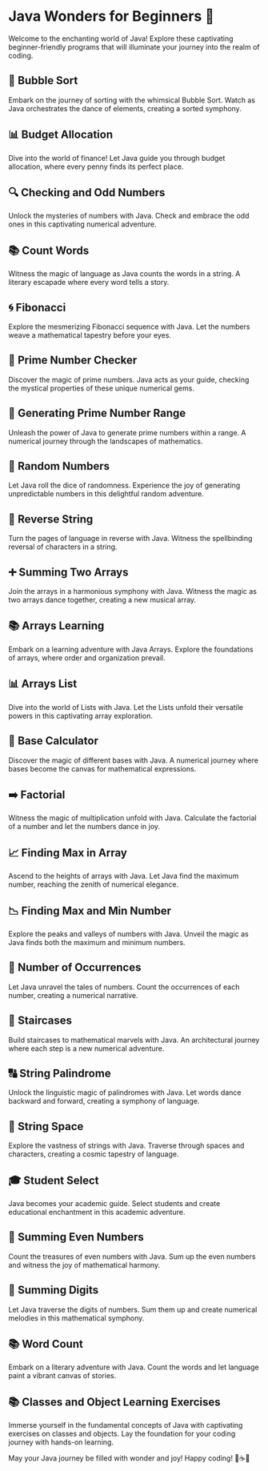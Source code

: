 # Java Wonders for Beginners 🌟

Welcome to the enchanting world of Java! Explore these captivating beginner-friendly programs that will illuminate your journey into the realm of coding.

## 🌈 Bubble Sort
Embark on the journey of sorting with the whimsical Bubble Sort. Watch as Java orchestrates the dance of elements, creating a sorted symphony.

## 📊 Budget Allocation
Dive into the world of finance! Let Java guide you through budget allocation, where every penny finds its perfect place.

## 🔍 Checking and Odd Numbers
Unlock the mysteries of numbers with Java. Check and embrace the odd ones in this captivating numerical adventure.

## 📚 Count Words
Witness the magic of language as Java counts the words in a string. A literary escapade where every word tells a story.

## 🌀 Fibonacci
Explore the mesmerizing Fibonacci sequence with Java. Let the numbers weave a mathematical tapestry before your eyes.

## 🔢 Prime Number Checker
Discover the magic of prime numbers. Java acts as your guide, checking the mystical properties of these unique numerical gems.

## 🌌 Generating Prime Number Range
Unleash the power of Java to generate prime numbers within a range. A numerical journey through the landscapes of mathematics.

## 🎲 Random Numbers
Let Java roll the dice of randomness. Experience the joy of generating unpredictable numbers in this delightful random adventure.

## 🔄 Reverse String
Turn the pages of language in reverse with Java. Witness the spellbinding reversal of characters in a string.

## ➕ Summing Two Arrays
Join the arrays in a harmonious symphony with Java. Witness the magic as two arrays dance together, creating a new musical array.

## 📚 Arrays Learning
Embark on a learning adventure with Java Arrays. Explore the foundations of arrays, where order and organization prevail.

## 📊 Arrays List
Dive into the world of Lists with Java. Let the Lists unfold their versatile powers in this captivating array exploration.

## 🔢 Base Calculator
Discover the magic of different bases with Java. A numerical journey where bases become the canvas for mathematical expressions.

## ➡️ Factorial
Witness the magic of multiplication unfold with Java. Calculate the factorial of a number and let the numbers dance in joy.

## 📈 Finding Max in Array
Ascend to the heights of arrays with Java. Let Java find the maximum number, reaching the zenith of numerical elegance.

## 📉 Finding Max and Min Number
Explore the peaks and valleys of numbers with Java. Unveil the magic as Java finds both the maximum and minimum numbers.

## 🔢 Number of Occurrences
Let Java unravel the tales of numbers. Count the occurrences of each number, creating a numerical narrative.

## 🏰 Staircases
Build staircases to mathematical marvels with Java. An architectural journey where each step is a new numerical adventure.

## 🔠 String Palindrome
Unlock the linguistic magic of palindromes with Java. Let words dance backward and forward, creating a symphony of language.

## 🚀 String Space
Explore the vastness of strings with Java. Traverse through spaces and characters, creating a cosmic tapestry of language.

## 🎓 Student Select
Java becomes your academic guide. Select students and create educational enchantment in this academic adventure.

## 🔢 Summing Even Numbers
Count the treasures of even numbers with Java. Sum up the even numbers and witness the joy of mathematical harmony.

## 🔢 Summing Digits
Let Java traverse the digits of numbers. Sum them up and create numerical melodies in this mathematical symphony.

## 📚 Word Count
Embark on a literary adventure with Java. Count the words and let language paint a vibrant canvas of stories.

## 📚 Classes and Object Learning Exercises
Immerse yourself in the fundamental concepts of Java with captivating exercises on classes and objects. Lay the foundation for your coding journey with hands-on learning.


May your Java journey be filled with wonder and joy! Happy coding! 🚀☕✨
